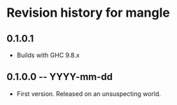# Revision history for mangle

## 0.1.0.1

* Builds with GHC 9.8.x

## 0.1.0.0 -- YYYY-mm-dd

* First version. Released on an unsuspecting world.

